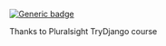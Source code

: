 [![Generic badge](https://img.shields.io/badge/Learn-Python.Django-Magenta.svg)](https://www.pluralsight.com/courses/code-school-try-django)

Thanks to Pluralsight TryDjango course

